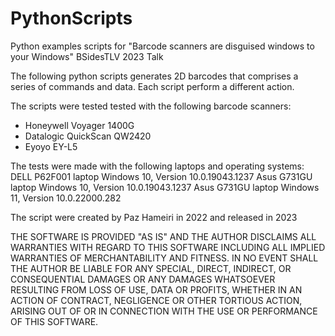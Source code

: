 # PythonScripts
Python examples scripts for "Barcode scanners are disguised windows to your Windows" BSidesTLV 2023 Talk

The following python scripts generates 2D barcodes that comprises a series of commands and data.
Each script perform a different action.

The scripts were tested tested with the following barcode scanners:
* Honeywell Voyager 1400G
* Datalogic QuickScan QW2420
* Eyoyo EY-L5

The tests were made with the following laptops and operating systems:
DELL P62F001 laptop Windows 10, Version 10.0.19043.1237
Asus G731GU  laptop Windows 10, Version 10.0.19043.1237
Asus G731GU  laptop Windows 11, Version 10.0.22000.282

The script were created by Paz Hameiri in 2022 and released in 2023

THE SOFTWARE IS PROVIDED "AS IS" AND THE AUTHOR DISCLAIMS ALL
WARRANTIES WITH REGARD TO THIS SOFTWARE INCLUDING ALL IMPLIED
WARRANTIES OF MERCHANTABILITY AND FITNESS. IN NO EVENT SHALL
THE AUTHOR BE LIABLE FOR ANY SPECIAL, DIRECT, INDIRECT, OR
CONSEQUENTIAL DAMAGES OR ANY DAMAGES WHATSOEVER RESULTING FROM
LOSS OF USE, DATA OR PROFITS, WHETHER IN AN ACTION OF CONTRACT,
NEGLIGENCE OR OTHER TORTIOUS ACTION, ARISING OUT OF OR IN
CONNECTION WITH THE USE OR PERFORMANCE OF THIS SOFTWARE.
